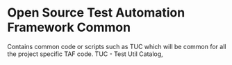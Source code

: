 <!--

 Copyright (C) 2019 Intel Corporation

 SPDX-License-Identifier: Apache-2.0

-->

# Open Source Test Automation Framework Common
Contains common code or scripts such as TUC which will be common for all the project specific TAF code.
TUC - Test Util Catalog,
